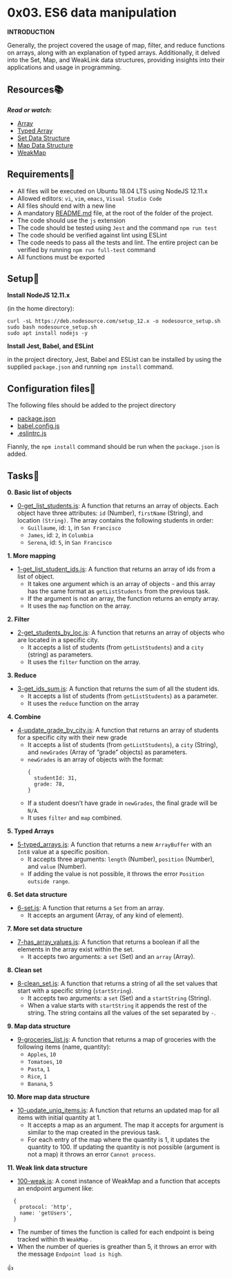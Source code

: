 # 0x03. ES6 data manipulation

**INTRODUCTION**

Generally, the project covered the usage of map, filter, and reduce functions on arrays, along with an explanation of typed arrays. Additionally, it delved into the Set, Map, and WeakLink data structures, providing insights into their applications and usage in programming.

## Resources:books:
***Read or watch:***
- [Array](https://developer.mozilla.org/en-US/docs/Web/JavaScript/Reference/Global_Objects/Array)
- [Typed Array](https://developer.mozilla.org/en-US/docs/Web/JavaScript/Guide/Typed_arrays)
- [Set Data Structure](https://developer.mozilla.org/en-US/docs/Web/JavaScript/Reference/Global_Objects/Set)
- [Map Data Structure](https://developer.mozilla.org/en-US/docs/Web/JavaScript/Reference/Global_Objects/Map)
- [WeakMap](https://developer.mozilla.org/en-US/docs/Web/JavaScript/Reference/Global_Objects/WeakMap)

## Requirements:round_pushpin:
- All files will be executed on Ubuntu 18.04 LTS using NodeJS 12.11.x
- Allowed editors: `vi`, `vim`, `emacs`, `Visual Studio Code`
- All files should end with a new line
- A mandatory [README.md](./README.md) file, at the root of the folder of the project.
- The code should use the `js` extension
- The code should be tested using `Jest` and the command `npm run test`
- The code should be verified against lint using ESLint
- The code needs to pass all the tests and lint. The entire project can be verified by  running `npm run full-test` command
- All functions must be exported

## Setup:wrench:
**Install NodeJS 12.11.x**

(in the home directory):

```
curl -sL https://deb.nodesource.com/setup_12.x -o nodesource_setup.sh
sudo bash nodesource_setup.sh
sudo apt install nodejs -y
```
**Install Jest, Babel, and ESLint**

in the project directory, Jest, Babel and ESList can be installed by using the supplied `package.json` and running `npm install` command.

## Configuration files:toolbox:

The following files should be added to the project directory

- [package.json](./package.json)
- [babel.config.js](./babel.config.js)
- [.eslintrc.js](./.eslintrc.js)

Fiannly, the `npm install` command should be run when the `package.json` is added.

## Tasks:page_with_curl:
**0. Basic list of objects**
- [0-get_list_students.js](./0-get_list_students.js): A function that returns an array of objects.
Each object have three attributes: `id` (Number), `firstName` (String), and location `(String)`.
The array contains the following students in order:
  - `Guillaume`, id: `1`, in `San Francisco`
  - `James`, id: `2`, in `Columbia`
  - `Serena`, id: `5`, in `San Francisco`

**1. More mapping**
- [1-get_list_student_ids.js](./1-get_list_student_ids.js): A function that returns an array of ids from a list of object.
  - It takes one argument which is an array of objects - and this array has the same format as `getListStudents` from the previous task.
  - If the argument is not an array, the function returns an empty array.
  - It uses the `map` function on the array.

**2. Filter**
- [2-get_students_by_loc.js](./2-get_students_by_loc.js): A function that returns an array of objects who are located in a specific city.
  - It accepts a list of students (from `getListStudents`) and a `city` (string) as parameters.
  - It uses the `filter` function on the array.

**3. Reduce**
- [3-get_ids_sum.js](./3-get_ids_sum.js): A function that returns the sum of all the student ids.
  - It accepts a list of students (from `getListStudents`) as a parameter.
  - It uses the `reduce` function on the array

**4. Combine**
- [4-update_grade_by_city.js](./4-update_grade_by_city.js): A function that returns an array of students for a specific city with their new grade
  - It accepts a list of students (from `getListStudents`), a `city` (String), and `newGrades` (Array of “grade” objects) as parameters.
  - `newGrades` is an array of objects with the format:
    ```
    {
      studentId: 31,
      grade: 78,
    }
    ```
  - If a student doesn’t have grade in `newGrades`, the final grade will be `N/A`.
  - It uses `filter` and `map` combined.

**5. Typed Arrays**
- [5-typed_arrays.js](./5-typed_arrays.js): A function that returns a new `ArrayBuffer` with an `Int8` value at a specific position.
  - It accepts three arguments: `length` (Number), `position` (Number), and `value` (Number).
  - If adding the value is not possible, it throws the error `Position outside range`.

**6. Set data structure**
- [6-set.js](./6-set.js): A function that returns a `Set` from an array.
  - It accepts an argument (Array, of any kind of element).

**7. More set data structure**
- [7-has_array_values.js](./7-has_array_values.js): A function that returns a boolean if all the elements in the array exist within the set.
  - It accepts two arguments: a `set` (Set) and an `array` (Array).

**8. Clean set**
- [8-clean_set.js](./8-clean_set.js): A function that returns a string of all the set values that start with a specific string (`startString`).
  - It accepts two arguments: a `set` (Set) and a `startString` (String).
  - When a value starts with `startString` it appends the rest of the string. The string contains all the values of the set separated by `-`.

**9. Map data structure**
- [9-groceries_list.js](./9-groceries_list.js): A function that returns a map of groceries with the following items (name, quantity):
  - `Apples`, `10`
  - `Tomatoes`, `10`
  - `Pasta`, `1`
  - `Rice`, `1`
  - `Banana`, `5`

**10. More map data structure**
- [10-update_uniq_items.js](./10-update_uniq_items.js): A function that returns an updated map for all items with initial quantity at 1.
  - It accepts a map as an argument. The map it accepts for argument is similar to the map created in the previous task.
  - For each entry of the map where the quantity is 1, it updates the quantity to 100. If updating the quantity is not possible (argument is not a map) it throws an error `Cannot process`.

**11. Weak link data structure**
- [100-weak.js](./100-weak.js): A const instance of WeakMap and a function that accepts an endpoint argument like:
```
  {
    protocol: 'http',
    name: 'getUsers',
  }
```
  - The number of times the function is called for each endpoint is being tracked within th `WeakMap` .
  - When the number of queries is greather than 5, it throws an error with the message `Endpoint load is high`.

:+1:
